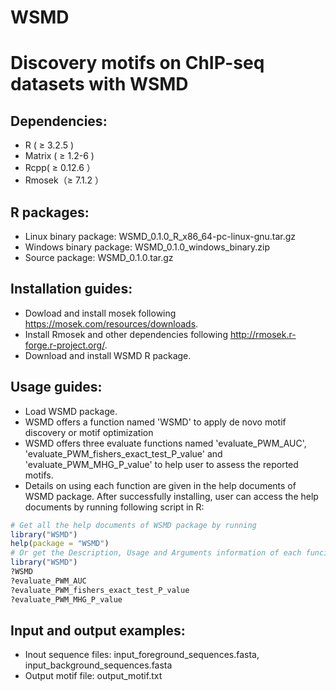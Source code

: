 # WSMD
Discovery motifs on ChIP-seq datasets with WSMD
=================================================

Dependencies:
-------
  * R ( ≥ 3.2.5 )
  * Matrix ( ≥ 1.2-6 )
  * Rcpp( ≥ 0.12.6 ）
  * Rmosek（≥ 7.1.2 ）

R packages:
-------------------------
  * Linux binary package: WSMD_0.1.0_R_x86_64-pc-linux-gnu.tar.gz
  * Windows binary package: WSMD_0.1.0_windows_binary.zip
  * Source package: WSMD_0.1.0.tar.gz
  
Installation guides:
-------------------------
  * Dowload and install mosek following https://mosek.com/resources/downloads.
  * Install Rmosek and other dependencies following http://rmosek.r-forge.r-project.org/.
  * Download and install WSMD R package.
    
Usage guides:
-------------------------
  * Load WSMD package.
  * WSMD offers a function named 'WSMD' to apply de novo motif discovery or motif optimization
  * WSMD offers three evaluate functions named 'evaluate_PWM_AUC', 'evaluate_PWM_fishers_exact_test_P_value' and 'evaluate_PWM_MHG_P_value' to help user to assess the reported motifs.
  * Details on using each function are given in the help documents of WSMD package. After successfully installing, user can access the help documents by running following script in R:

```r
# Get all the help documents of WSMD package by running
library("WSMD")
help(package = "WSMD")
# Or get the Description, Usage and Arguments information of each funciton directly by running
library("WSMD")
?WSMD
?evaluate_PWM_AUC
?evaluate_PWM_fishers_exact_test_P_value
?evaluate_PWM_MHG_P_value
```
 
Input and output examples:
-------------------------
  * Inout sequence files: input_foreground_sequences.fasta, input_background_sequences.fasta
  * Output motif file: output_motif.txt
